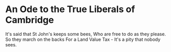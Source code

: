 # An Ode to the True Liberals of Cambridge

It's said that St John's keeps some bees,
Who are free to do as they please.
So they march on the backs
For a Land Value Tax -
It's a pity that nobody sees.

